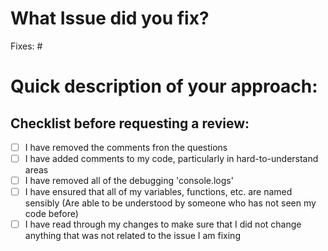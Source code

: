 # What Issue did you fix?
Fixes: #

# Quick description of your approach:

## Checklist before requesting a review:
- [ ] I have removed the comments fron the questions
- [ ] I have added comments to my code, particularly in hard-to-understand areas
- [ ] I have removed all of the debugging 'console.logs'
- [ ] I have ensured that all of my variables, functions, etc. are named sensibly (Are able to be understood by someone who has not seen my code before)
- [ ] I have read through my changes to make sure that I did not change anything that was not related to the issue I am fixing

